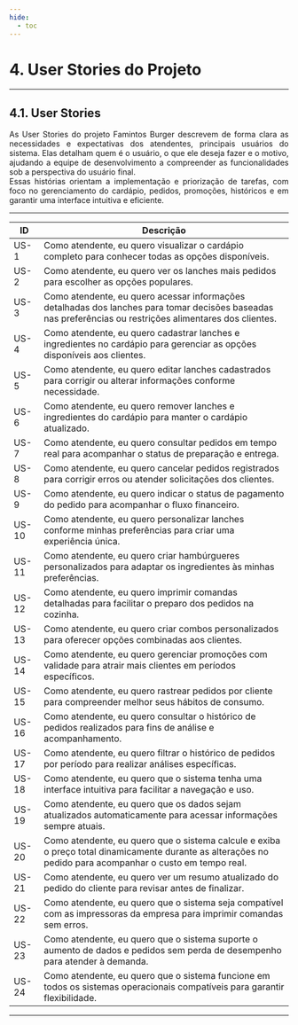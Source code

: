 ```yaml
---
hide:
  - toc
---
```


# 4. User Stories do Projeto
___________________________________________________________________________________

## 4.1. User Stories

<div style="text-align: justify">
As User Stories do projeto Famintos Burger descrevem de forma clara as necessidades e expectativas dos atendentes, principais usuários do sistema. Elas detalham quem é o usuário, o que ele deseja fazer e o motivo, ajudando a equipe de desenvolvimento a compreender as funcionalidades sob a perspectiva do usuário final.</br>
Essas histórias orientam a implementação e priorização de tarefas, com foco no gerenciamento do cardápio, pedidos, promoções, históricos e em garantir uma interface intuitiva e eficiente.
</div>

___________________________________________________________________________________

| **ID**  | **Descrição**                                                                                                                                             |
|---------|-----------------------------------------------------------------------------------------------------------------------------------------------------------|
| US-1    | Como atendente, eu quero visualizar o cardápio completo para conhecer todas as opções disponíveis. |
| US-2    | Como atendente, eu quero ver os lanches mais pedidos para escolher as opções populares. |
| US-3    | Como atendente, eu quero acessar informações detalhadas dos lanches para tomar decisões baseadas nas preferências ou restrições alimentares dos clientes. |
| US-4    | Como atendente, eu quero cadastrar lanches e ingredientes no cardápio para gerenciar as opções disponíveis aos clientes. |
| US-5    | Como atendente, eu quero editar lanches cadastrados para corrigir ou alterar informações conforme necessidade. |
| US-6    | Como atendente, eu quero remover lanches e ingredientes do cardápio para manter o cardápio atualizado. |
| US-7    | Como atendente, eu quero consultar pedidos em tempo real para acompanhar o status de preparação e entrega. |
| US-8    | Como atendente, eu quero cancelar pedidos registrados para corrigir erros ou atender solicitações dos clientes. |
| US-9    | Como atendente, eu quero indicar o status de pagamento do pedido para acompanhar o fluxo financeiro. |
| US-10   | Como atendente, eu quero personalizar lanches conforme minhas preferências para criar uma experiência única. |
| US-11   | Como atendente, eu quero criar hambúrgueres personalizados para adaptar os ingredientes às minhas preferências. |
| US-12   | Como atendente, eu quero imprimir comandas detalhadas para facilitar o preparo dos pedidos na cozinha. |
| US-13   | Como atendente, eu quero criar combos personalizados para oferecer opções combinadas aos clientes. |
| US-14   | Como atendente, eu quero gerenciar promoções com validade para atrair mais clientes em períodos específicos. |
| US-15   | Como atendente, eu quero rastrear pedidos por cliente para compreender melhor seus hábitos de consumo. |
| US-16   | Como atendente, eu quero consultar o histórico de pedidos realizados para fins de análise e acompanhamento. |
| US-17   | Como atendente, eu quero filtrar o histórico de pedidos por período para realizar análises específicas. |
| US-18   | Como atendente, eu quero que o sistema tenha uma interface intuitiva para facilitar a navegação e uso. |
| US-19   | Como atendente, eu quero que os dados sejam atualizados automaticamente para acessar informações sempre atuais. |
| US-20   | Como atendente, eu quero que o sistema calcule e exiba o preço total dinamicamente durante as alterações no pedido para acompanhar o custo em tempo real. |
| US-21   | Como atendente, eu quero ver um resumo atualizado do pedido do cliente para revisar antes de finalizar. |
| US-22   | Como atendente, eu quero que o sistema seja compatível com as impressoras da empresa para imprimir comandas sem erros. |
| US-23   | Como atendente, eu quero que o sistema suporte o aumento de dados e pedidos sem perda de desempenho para atender à demanda. |
| US-24   | Como atendente, eu quero que o sistema funcione em todos os sistemas operacionais compatíveis para garantir flexibilidade. |

___________________________________________________________________________________